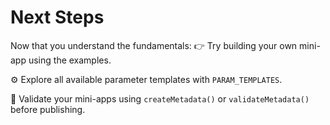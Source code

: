 # Next Steps

Now that you understand the fundamentals:
👉 Try building your own mini-app using the examples.


⚙️ Explore all available parameter templates with `PARAM_TEMPLATES`.


🧪 Validate your mini-apps using `createMetadata()` or `validateMetadata()` before publishing.

